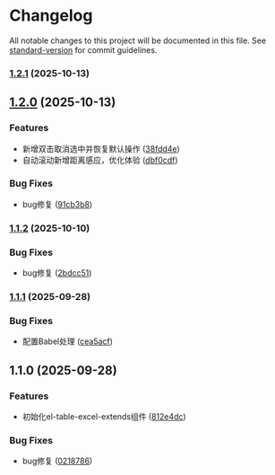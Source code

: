 # Changelog

All notable changes to this project will be documented in this file. See [standard-version](https://github.com/conventional-changelog/standard-version) for commit guidelines.

### [1.2.1](https://github.com/Blade-H1kar1/el-table-excel-extends/compare/v1.2.0...v1.2.1) (2025-10-13)

## [1.2.0](https://github.com/Blade-H1kar1/el-table-excel-extends/compare/v1.1.2...v1.2.0) (2025-10-13)


### Features

* 新增双击取消选中并恢复默认操作 ([38fdd4e](https://github.com/Blade-H1kar1/el-table-excel-extends/commit/38fdd4e10746b79b000ed6f47b484b1a9ba88030))
* 自动滚动新增距离感应，优化体验 ([dbf0cdf](https://github.com/Blade-H1kar1/el-table-excel-extends/commit/dbf0cdfc402661111b5fde60c6db2e0e72eb3186))


### Bug Fixes

* bug修复 ([91cb3b8](https://github.com/Blade-H1kar1/el-table-excel-extends/commit/91cb3b81e35b771c179f1a843061bbbf9074b0d8))

### [1.1.2](https://github.com/Blade-H1kar1/el-table-excel-extends/compare/v1.1.1...v1.1.2) (2025-10-10)


### Bug Fixes

* bug修复 ([2bdcc51](https://github.com/Blade-H1kar1/el-table-excel-extends/commit/2bdcc515bc944c603301006f716e1207407464b4))

### [1.1.1](https://github.com/Blade-H1kar1/el-table-excel-extends/compare/v1.1.0...v1.1.1) (2025-09-28)


### Bug Fixes

* 配置Babel处理 ([cea5acf](https://github.com/Blade-H1kar1/el-table-excel-extends/commit/cea5acf79fdc9ca7ef02220049c7f365cb58abaf))

## 1.1.0 (2025-09-28)


### Features

* 初始化el-table-excel-extends组件 ([812e4dc](https://github.com/Blade-H1kar1/el-table-excel-extends/commit/812e4dc67e5628b3889e457e15a73ac8496d9e59))


### Bug Fixes

* bug修复 ([0218786](https://github.com/Blade-H1kar1/el-table-excel-extends/commit/02187866fa5d53e8aebf68dba0cc5b8ee3b9b9ec))
